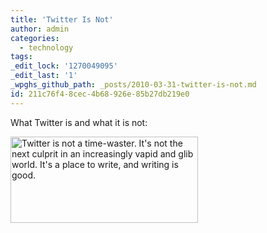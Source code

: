 ```yaml
---
title: 'Twitter Is Not'
author: admin
categories:
  - technology
tags: 
_edit_lock: '1270049095'
_edit_last: '1'
_wpghs_github_path: _posts/2010-03-31-twitter-is-not.md
id: 211c76f4-8cec-4b68-926e-85b27db219e0
---
```

<p>What Twitter is and what it is not:</p>
<p><a href="http://twitter.com/johnroderick/statuses/11326331686"><img src="https://chrisenns.com/wp-content/uploads/2010/03/twitterisnot-300x138.jpg" alt="Twitter is not a time-waster. It&#039;s not the next culprit in an increasingly vapid and glib world. It&#039;s a place to write, and writing is good." title="Twitter Is Not" width="300" height="138" class="aligncenter size-medium wp-image-2152" /></a></p>
